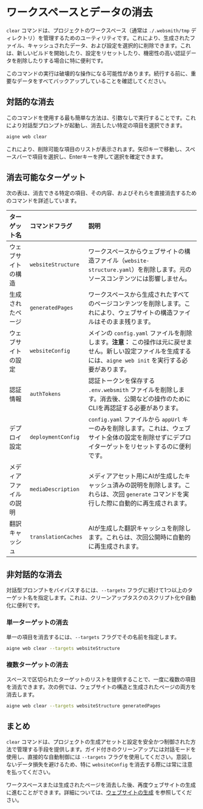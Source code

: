 # ワークスペースとデータの消去

`clear` コマンドは、プロジェクトのワークスペース（通常は `./.websmith/tmp` ディレクトリ）を管理するためのユーティリティです。これにより、生成されたファイル、キャッシュされたデータ、および設定を選択的に削除できます。これは、新しいビルドを開始したり、設定をリセットしたり、機密性の高い認証データを削除したりする場合に特に便利です。

このコマンドの実行は破壊的な操作になる可能性があります。続行する前に、重要なデータをすべてバックアップしていることを確認してください。

## 対話的な消去

このコマンドを使用する最も簡単な方法は、引数なしで実行することです。これにより対話型プロンプトが起動し、消去したい特定の項目を選択できます。

```bash コマンドライン icon=lucide:terminal
aigne web clear
```

これにより、削除可能な項目のリストが表示されます。矢印キーで移動し、スペースバーで項目を選択し、Enterキーを押して選択を確定できます。

## 消去可能なターゲット

次の表は、消去できる特定の項目、その内容、およびそれらを直接消去するためのコマンドを詳述しています。

| ターゲット名 | コマンドフラグ | 説明 |
| :--- | :--- | :--- |
| ウェブサイトの構造 | `websiteStructure` | ワークスペースからウェブサイトの構造ファイル（`website-structure.yaml`）を削除します。元のソースコンテンツには影響しません。 |
| 生成されたページ | `generatedPages` | ワークスペースから生成されたすべてのページコンテンツを削除します。これにより、ウェブサイトの構造ファイルはそのまま残ります。 |
| ウェブサイトの設定 | `websiteConfig` | メインの `config.yaml` ファイルを削除します。**注意：** この操作は元に戻せません。新しい設定ファイルを生成するには、`aigne web init` を実行する必要があります。 |
| 認証情報 | `authTokens` | 認証トークンを保存する `.env.websmith` ファイルを削除します。消去後、公開などの操作のためにCLIを再認証する必要があります。 |
| デプロイ設定 | `deploymentConfig` | `config.yaml` ファイルから `appUrl` キーのみを削除します。これは、ウェブサイト全体の設定を削除せずにデプロイターゲットをリセットするのに便利です。 |
| メディアファイルの説明 | `mediaDescription` | メディアアセット用にAIが生成したキャッシュ済みの説明を削除します。これらは、次回 `generate` コマンドを実行した際に自動的に再生成されます。 |
| 翻訳キャッシュ | `translationCaches` | AIが生成した翻訳キャッシュを削除します。これらは、次回公開時に自動的に再生成されます。 |

## 非対話的な消去

対話型プロンプトをバイパスするには、`--targets` フラグに続けて1つ以上のターゲット名を指定します。これは、クリーンアップタスクのスクリプト化や自動化に便利です。

### 単一ターゲットの消去
単一の項目を消去するには、`--targets` フラグでその名前を指定します。

```bash ウェブサイトの構造を消去 icon=lucide:terminal
aigne web clear --targets websiteStructure
```

### 複数ターゲットの消去

スペースで区切られたターゲットのリストを提供することで、一度に複数の項目を消去できます。次の例では、ウェブサイトの構造と生成されたページの両方を消去します。

```bash 複数ターゲットを消去 icon=lucide:terminal
aigne web clear --targets websiteStructure generatedPages
```

## まとめ

`clear` コマンドは、プロジェクトの生成アセットと設定を安全かつ制御された方法で管理する手段を提供します。ガイド付きのクリーンアップには対話モードを使用し、直接的な自動制御には `--targets` フラグを使用してください。意図しないデータ損失を避けるため、特に `websiteConfig` を消去する際には常に注意を払ってください。

ワークスペースまたは生成されたページを消去した後、再度ウェブサイトの生成に進むことができます。詳細については、[ウェブサイトの生成](./core-tasks-generating-a-website.md) を参照してください。